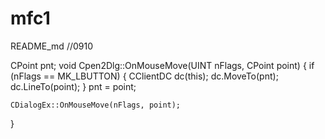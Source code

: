 # mfc1
README_md
//0910


CPoint pnt;
void Cpen2Dlg::OnMouseMove(UINT nFlags, CPoint point)
{
	if (nFlags == MK_LBUTTON) {
		CClientDC dc(this);
		dc.MoveTo(pnt);
		dc.LineTo(point);
	}
	pnt = point;

	CDialogEx::OnMouseMove(nFlags, point);
}
